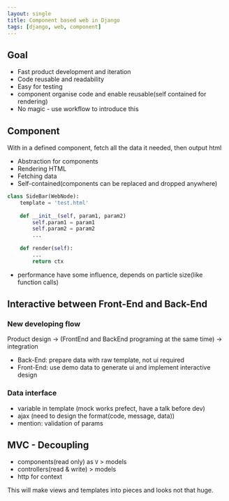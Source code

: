 ```yaml
---
layout: single
title: Component based web in Django
tags: [django, web, component]
---
```

## Goal
- Fast product development and iteration
- Code reusable and readability
- Easy for testing
- component organise code and enable reusable(self contained for rendering)
- No magic - use workflow to introduce this

## Component
With in a defined component, fetch all the data it needed, then output html

- Abstraction for components
- Rendering HTML
- Fetching data
- Self-contained(components can be replaced and dropped anywhere)

```python
class SideBar(WebNode):
    template = 'test.html'
  
    def __init__(self, param1, param2)
        self.param1 = param1
        self.param2 = param2
        ...
 
    def render(self):
        ...
        return ctx      
```

- performance have some influence, depends on particle size(like function calls)

## Interactive between Front-End and Back-End

### New developing flow
Product design -\> (FrontEnd and BackEnd programing at the same time) -\> integration

- Back-End: prepare data with raw template, not ui required
- Front-End: use demo data to generate ui and implement interactive design

### Data interface
- variable in template (mock works prefect, have a talk before dev)
- ajax (need to design the format(code, message, data))
- mention: validation of params

## MVC - Decoupling
- components(read only) as `V` \> models
- controllers(read & write) \> models
- http for context

This will make views and templates into pieces and looks not that huge.